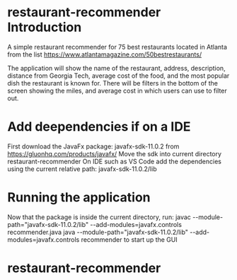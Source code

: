 # restaurant-recommender Introduction
 A simple restaurant recommender for 75 best restaurants located in Atlanta from the list https://www.atlantamagazine.com/50bestrestaurants/
 
 The application will show the name of the restaurant, address, description, distance from Georgia Tech, average cost of the food,
 and the most popular dish the restaurant is known for. There will be filters in the bottom of the screen showing the miles, and 
 average cost in which users can use to filter out.

# Add deependencies if on a IDE
First download the JavaFx package: javafx-sdk-11.0.2 from https://gluonhq.com/products/javafx/
Move the sdk into current directory restaurant-recommender
On IDE such as VS Code add the dependencies using the current relative path: javafx-sdk-11.0.2/lib

# Running the application
Now that the package is inside the current directory, run:
javac --module-path="javafx-sdk-11.0.2/lib" --add-modules=javafx.controls recommender.java
java --module-path="javafx-sdk-11.0.2/lib" --add-modules=javafx.controls recommender
to start up the GUI
# restaurant-recommender
